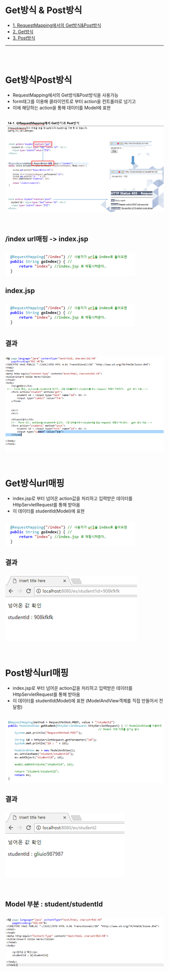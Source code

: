 # Get방식 & Post방식

* [1. RequestMapping에서의 Get방식&Post방식](#Get방식Post방식)
* [2. Get방식](#Get방식url매핑)
* [3. Post방식](#Post방식url매핑)



<hr/>

<br/>
<br/>

# Get방식Post방식
- RequestMapping에서의 Get방식&Post방식을 사용가능
- form태그를 이용해 클라이언트로 부터 action을 컨트롤러로 넘기고 
- 이에 해당하는 action을 통해 데이터를 Model에 표현

## ![사진](https://github.com/leedongjoon121/SpringFramework_study2/blob/lecture1/document_img/theory_get_post.PNG?raw=true)

<br/>

## /index url매핑 -> index.jsp

## ![사진](https://github.com/leedongjoon121/SpringFramework_study2/blob/lecture1/document_img/Homecontroller1_index.PNG?raw=true)

## index.jsp

## ![사진](https://github.com/leedongjoon121/SpringFramework_study2/blob/lecture1/document_img/Homecontroller1_index.PNG?raw=true)

## 결과

## ![사진](https://github.com/leedongjoon121/SpringFramework_study2/blob/lecture1/document_img/index_jsp.PNG?raw=true)

<br/>

# Get방식url매핑 
- index.jsp로 부터 넘어온 action값을 처리하고 입력받은 데이터를 HttpServletRequest를 통해 받아옴
- 이 데이터를 studentId(Model)에 표현
## ![사진](https://github.com/leedongjoon121/SpringFramework_study2/blob/lecture1/document_img/Homecontroller1_index.PNG?raw=true)

## 결과

## ![사진](https://github.com/leedongjoon121/SpringFramework_study2/blob/lecture1/document_img/result_get.PNG?raw=true)

<br/>

# Post방식url매핑 
- index.jsp로 부터 넘어온 action값을 처리하고 입력받은 데이터를 HttpServletRequest를 통해 받아옴
- 이 데이터를 studentId(Model)에 표현 (ModelAndView객체를 직접 만들어서 전달함)
## ![사진](https://github.com/leedongjoon121/SpringFramework_study2/blob/lecture1/document_img/Homecontroller1_post.PNG?raw=true)

## 결과

## ![사진](https://github.com/leedongjoon121/SpringFramework_study2/blob/lecture1/document_img/result_post.PNG?raw=true)

<br/>

## Model 부분 : student/studentId

## ![사진](https://github.com/leedongjoon121/SpringFramework_study2/blob/lecture1/document_img/student_studentId_jsp.PNG?raw=true)

